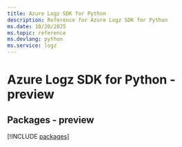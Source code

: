 ```yaml
---
title: Azure Logz SDK for Python
description: Reference for Azure Logz SDK for Python
ms.date: 10/20/2025
ms.topic: reference
ms.devlang: python
ms.service: logz
---
```

# Azure Logz SDK for Python - preview
## Packages - preview
[!INCLUDE [packages](logz-index.md)]